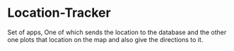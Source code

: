 # Location-Tracker
Set of apps, One of which sends the location to the database and the other one plots that location on the map and also give the directions to it.
